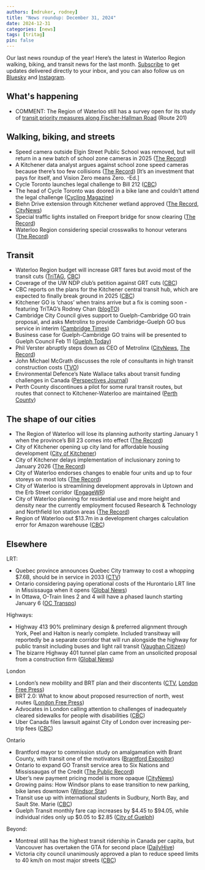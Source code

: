 ```yaml
---
authors: [mdruker, rodney]
title: "News roundup: December 31, 2024"
date: 2024-12-31
categories: [news]
tags: [tritag]
pin: false
---
```


Our last news roundup of the year\! Here’s the latest in Waterloo Region walking, biking, and transit news for the last month. [Subscribe](https://eepurl.com/4Mtkf) to get updates delivered directly to your inbox, and you can also follow us on [Bluesky](https://bsky.app/profile/tritag.ca) and [Instagram](https://www.instagram.com/tritag.ca/).

## What's happening

* COMMENT: The Region of Waterloo still has a survey open for its study of [transit priority measures along Fischer-Hallman Road](https://www.engagewr.ca/fhstudy) (Route 201\)

## Walking, biking, and streets

* Speed camera outside Elgin Street Public School was removed, but will return in a new batch of school zone cameras in 2025 ([The Record](https://www.therecord.com/news/waterloo-region/cambridge-speed-camera-removed-making-comeback-in-new-year/article_92f2c51c-ba8a-5a90-b721-7ad12842b89b.html))  
* A Kitchener data analyst argues against school zone speed cameras because there’s too few collisions ([The Record](https://www.therecord.com/news/waterloo-region/speed-cameras-at-schools-do-not-stand-up-to-even-basic-scrutiny-data-analyst-warns/article_21dfe4cc-5b7e-5a73-bb43-c10f34a761a1.html)) \[It’s an investment that pays for itself, and Vision Zero means Zero. \-Ed.\]  
* Cycle Toronto launches legal challenge to Bill 212 ([CBC](https://www.cbc.ca/news/canada/toronto/court-challenge-bike-lanes-ontario-law-1.7407324))  
* The head of Cycle Toronto was doored in a bike lane and couldn’t attend the legal challenge ([Cycling Magazine](https://cyclingmagazine.ca/sections/news/toronto-cycling-advocate-michael-longfield-doored-breaks-leg/))  
* Biehn Drive extension through Kitchener wetland approved ([The Record](https://www.therecord.com/news/waterloo-region/despite-environmental-concerns-road-extension-through-kitchener-wetland-approved-by-committee/article_2fcb91d1-eb0d-5afa-8899-b2581e9b61d6.html), [CityNews](https://kitchener.citynews.ca/2024/12/06/city-intends-to-plow-ahead-with-road-extension-through-wet-lands/))  
* Special traffic lights installed on Freeport bridge for snow clearing ([The Record](https://www.therecord.com/news/waterloo-region/snow-lights-installed-at-historic-freeport-bridge-in-kitchener/article_8408d977-7d27-57a0-9a11-5b111b531f96.html))  
* Waterloo Region considering special crosswalks to honour veterans ([The Record](https://www.therecord.com/news/waterloo-region/waterloo-region-cities-may-follow-wilmots-lead-in-veterans-crosswalks/article_fa90f8c8-7a2c-5a4a-a3d2-26382d1b442c.html))

## Transit

* Waterloo Region budget will increase GRT fares but avoid most of the transit cuts ([TriTAG](https://tritag.ca/blog/2024/12/18/budget-update/), [CBC](https://www.cbc.ca/news/canada/kitchener-waterloo/waterloo-region-2025-property-tax-increase-budget-1.7416605))  
* Coverage of the UW NDP club’s petition against GRT cuts ([CBC](https://www.cbc.ca/player/play/video/9.6581550))  
* CBC reports on the plans for the Kitchener central transit hub, which are expected to finally break ground in 2025 ([CBC](https://www.cbc.ca/news/canada/kitchener-waterloo/long-awaited-kitchener-central-transit-hub-to-break-ground-in-2025-1.7398848))  
* Kitchener GO is ‘chaos’ when trains arrive but a fix is coming soon \- featuring TriTAG’s Rodney Chan ([blogTO](https://www.blogto.com/city/2024/12/ontario-transit-station-chaos-when-trains-arrive-fix-coming-soon/))  
* Cambridge City Council gives support to Guelph-Cambridge GO train proposal, and asks Metrolinx to provide Cambridge-Guelph GO bus service in interim ([Cambridge Times](https://www.cambridgetimes.ca/news/waterloo-region/all-aboard-the-cambridge-express-rail-plans-gain-momentum/article_73365a41-8cce-51be-baef-9c743a75aa55.html))  
* Business case for Guelph-Cambridge GO trains will be presented to Guelph Council Feb 11 ([Guelph Today](https://www.guelphtoday.com/local-news/business-case-for-guelph-cambridge-go-trains-heading-to-council-9913736))  
* Phil Verster abruptly steps down as CEO of Metrolinx ([CityNews](https://toronto.citynews.ca/2024/12/02/phil-verster-leaving-metrolinx/), [The Record](https://www.therecord.com/politics/provincial/a-look-at-phil-versters-seven-years-as-metrolinx-ceo/article_c4d70f3e-f840-5087-bb40-fc640e6fc5af.html))  
* John Michael McGrath discusses the role of consultants in high transit construction costs ([TVO](https://www.tvo.org/article/opinion-why-is-toronto-so-bad-at-building-transit-lets-talk-about-consultants))  
* Environmental Defence’s Nate Wallace talks about transit funding challenges in Canada ([Perspectives Journal](https://perspectivesjournal.ca/dude-wheres-my-bus-with-nate-wallace/))  
* Perth County discontinues a pilot for some rural transit routes, but routes that connect to Kitchener-Waterloo are maintained ([Perth County](https://www.perthcounty.ca/Modules/News/index.aspx?newsId=734db389-d2e3-4294-a2ee-51f0e2aaba13))

## The shape of our cities

* The Region of Waterloo will lose its planning authority starting January 1 when the province’s Bill 23 comes into effect ([The Record](https://www.therecord.com/news/waterloo-region/waterloo-region-no-longer-has-planning-authority/article_553191bd-d16e-532c-a480-506b9bf3ef89.html))  
* City of Kitchener opening up city land for affordable housing development ([City of Kitchener](https://www.kitchener.ca/en/news/kitchener-unlocks-more-land-for-affordable-housing-development.aspx))  
* City of Kitchener delays implementation of inclusionary zoning to January 2026 ([The Record](https://www.therecord.com/news/waterloo-region/the-market-is-ice-cold-kitchener-delays-requirement-for-affordable-units-until-2026/article_3c69bb55-2866-5172-be54-714451eb35ad.html))  
* City of Waterloo endorses changes to enable four units and up to four storeys on most lots ([The Record](https://www.therecord.com/news/waterloo-region/waterloo-council-endorses-four-storey-fourplexes-on-suburban-lots/article_75bf9654-c15d-58d9-b4e6-a139e969da1a.html))  
* City of Waterloo is streamlining development approvals in Uptown and the Erb Street corridor ([EngageWR](https://www.engagewr.ca/waterloo-haf-initiative-7))  
* City of Waterloo planning for residential use and more height and density near the currently employment focused Research & Technology and Northfield Ion station areas ([The Record](https://www.therecord.com/news/waterloo-region/waterloo-plans-for-more-30-storey-towers-but-is-struggling-to-see-them-built/article_9cb1be28-e73d-55b8-b97c-510bd428f056.html))  
* Region of Waterloo out $13.7m in a development charges calculation error for Amazon warehouse ([CBC](https://www.cbc.ca/news/canada/kitchener-waterloo/region-waterloo-amazon-warehouse-cambridge-development-charges-tribunal-1.7406762))

## Elsewhere

LRT:

* Quebec province announces Quebec City tramway to cost a whopping $7.6B, should be in service in 2033 ([CTV](https://montreal.ctvnews.ca/province-announces-quebec-city-tramway-will-cost-7-6b-should-be-in-service-in-2033-1.7146670))  
* Ontario considering paying operational costs of the Hurontario LRT line in Mississauga when it opens ([Global News](https://globalnews.ca/news/10896718/mississauga-hurontario-lrt-funding-request/))  
* In Ottawa, O-Train lines 2 and 4 will have a phased launch starting January 6 ([OC Transpo](https://www.octranspo.com/en/news/article/dec-6-o-train-lines-2-and-4-phased-opening-begins-january-6/))

Highways:

* Highway 413 90% preliminary design & preferred alignment through York, Peel and Halton is nearly complete. Included transitway will reportedly be a separate corridor that will run alongside the highway for public transit including buses and light rail transit ([Vaughan Citizen](https://www.yorkregion.com/news/hwy-413-preliminary-design-preferred-alignment-through-york-peel-and-halton-is-nearly-complete-what/article_251dd554-bb6c-5d4e-8f5e-91e32bda40b3.html))  
* The bizarre Highway 401 tunnel plan came from an unsolicited proposal from a construction firm ([Global News](https://globalnews.ca/news/10887503/ontario-highway-401-tunnel-plan-private-company-pitch/))

London

* London’s new mobility and BRT plan and their discontents ([CTV](https://london.ctvnews.ca/london-s-new-mobility-plan-reigniting-debate-over-bus-rapid-transit-and-widening-wonderland-road-1.7139588), [London Free Press](https://lfpress.com/news/local-news/new-london-transportation-plan-unimaginative-bland-expert))   
* BRT 2.0: What to know about proposed resurrection of north, west routes ([London Free Press](https://lfpress.com/news/local-news/brt-2-0-what-to-know-about-proposed-resurrection-of-north-west-routes))  
* Advocates in London calling attention to challenges of inadequately cleared sidewalks for people with disabilities ([CBC](https://www.cbc.ca/news/canada/london/everybody-needs-to-help-londoners-with-disabilities-call-for-better-accessibility-in-snow-1.7403509))  
* Uber Canada files lawsuit against City of London over increasing per-trip fees ([CBC](https://www.cbc.ca/news/canada/london/uber-files-lawsuit-against-city-of-london-over-increasing-per-trip-fees-1.7418078))

Ontario

* Brantford mayor to commission study on amalgamation with Brant County, with transit one of the motivators ([Brantford Expositor](https://www.brantfordexpositor.ca/news/local-news/brantford-mayor-set-to-commission-study-on-amalgamation-with-brant-county))  
* Ontario to expand GO Transit service area to Six Nations and Mississaugas of the Credit ([The Public Record](https://www.thepublicrecord.ca/2024/12/brief-go-transit-to-expand-service-to-six-nations/))  
* Uber’s new payment pricing model is more opaque ([CityNews](https://toronto.citynews.ca/2024/12/06/ubers-new-payment-model-raising-concerns/))  
* Growing pains: How Windsor plans to ease transition to new parking, bike lanes downtown ([Windsor Star](https://windsorstar.com/news/local-news/growing-pains-how-windsor-plans-to-ease-transition-to-new-parking-bike-lanes-downtown))  
* Transit use up with international students in Sudbury, North Bay, and Sault Ste. Marie ([CBC](https://www.cbc.ca/news/canada/sudbury/transit-ridership-sudbury-sault-north-bay-1.7415538))  
* Guelph Transit monthly fare cap increases by $4.45 to $94.05, while individual rides only up $0.05 to $2.85 ([City of Guelph](https://guelph.ca/2024/12/fare-changes-for-guelph-transit-in-2025/))

Beyond:

* Montreal still has the highest transit ridership in Canada per capita, but Vancouver has overtaken the GTA for second place ([DailyHive](https://dailyhive.com/vancouver/canada-highest-public-transit-ridership-per-capita))  
* Victoria city council unanimously approved a plan to reduce speed limits to 40 km/h on most major streets ([CBC](https://www.cbc.ca/news/canada/british-columbia/victoria-new-speed-limits-1.7404069))